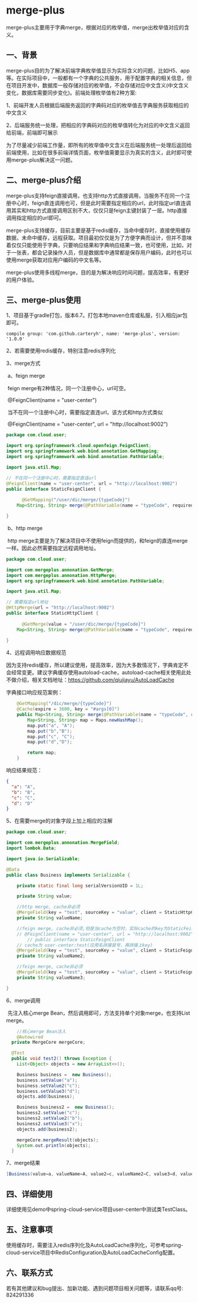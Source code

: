 # merge-plus
​		merge-plus主要用于字典merge，根据对应的枚举值，merge出枚举值对应的含义。

## 一、背景		

​		merge-plus目的为了解决前端字典枚举值显示为实际含义的问题，比如H5、app等。在实际项目中，一般都有一个字典的公共服务，用于配置字典的相关信息，但在项目开发中，数据库一般存储对应的枚举值，不会存储对应中文含义(中文含义变化，数据库需要同步变化)。前端处理枚举值有2种方案:

​	1、前端开发人员根据后端服务返回的字典码对应的枚举值去字典服务获取相应的中文含义

​	2、后端服务统一处理，把相应的字典码对应的枚举值转化为对应的中文含义返回给前端，前端即可展示

​		 为了尽量减少前端工作量，即所有的枚举值中文含义在后端服务统一处理后返回给前端使用，比如在很多前端详情页面，枚举值需要显示为真实的含义，此时即可使用merge-plus解决这一问题。



## 二、merge-plus介绍

​		merge-plus支持feign直接调用，也支持http方式直接调用，当服务不在同一个注册中心时，feign直连调用也可，但是此时需要指定相应的url，此时指定url直连调用其实和http方式直接调用区别不大，仅仅只是feign主键封装了一层。http直接调用指定相应的url即可。

​		merge-plus支持缓存，目前主要是基于redis缓存，当命中缓存时，直接使用缓存数据，未命中缓存，远程获取。项目最初仅仅是为了方便字典而设计，但并不意味着仅仅只能使用于字典，只要响应结果和字典响应结果一致，也可使用，比如，对于一张表，都会记录操作人员，但是数据库中通常都是保存用户编码，此时也可以使用merge获取对应用户编码的中文名等。

​	merge-plus使用多线程merge，目的是为解决响应时间问题，提高效率，有更好的用户体验。



## 三、merge-plus使用

1、项目基于gradle打包，版本6.7。打包本地maven仓库或私服，引入相应jar包即可。

```
compile group: 'com.github.carteryh', name: 'merge-plus', version: '1.0.0'
```

2、若需要使用redis缓存，特别注意redis序列化

3、merge方式

​	a、feign merge

​	feign merge有2种情况，同一个注册中心，url可空。

​	@FeignClient(name = "user-center")

​	当不在同一个注册中心时，需要指定直连url，该方式和http方式类似

​	@FeignClient(name = "user-center", url = "http://localhost:9002")

```java
package com.cloud.user;

import org.springframework.cloud.openfeign.FeignClient;
import org.springframework.web.bind.annotation.GetMapping;
import org.springframework.web.bind.annotation.PathVariable;

import java.util.Map;

// 不在同一个注册中心时，需要指定直连url
@FeignClient(name = "user-center", url = "http://localhost:9002")
public interface StaticFeignClient {
 
	  @GetMapping("/user/dic/merge/{typeCode}")
    Map<String, String> merge(@PathVariable(name = "typeCode", required = true) String typeCode);

}
```

​	b、http merge

​	http merge主要是为了解决项目中不使用feign而提供的，和feign的直连merge一样。因此必然需要指定远程调用地址。

```java
package com.cloud.user;

import com.mergeplus.annonation.GetMerge;
import com.mergeplus.annonation.HttpMerge;
import org.springframework.web.bind.annotation.PathVariable;

import java.util.Map;

// 需要指定url地址
@HttpMerge(url = "http://localhost:9002")
public interface StaticHttpClient {
 
	  @GetMerge(value = "/user/dic/merge/{typeCode}")
    Map<String, String> merge(@PathVariable(name = "typeCode", required = true) String typeCode);
    
}
```

4、远程调用响应数据规范

​	  因为支持redis缓存，所以建议使用，提高效率，因为大多数情况下，字典肯定不会经常变更。建议字典缓存使用autoload-cache，autoload-cache相关使用此处不做介绍，相关文档地址：https://github.com/qiujiayu/AutoLoadCache

字典接口响应规范案例：

```java
    @GetMapping("/dic/merge/{typeCode}")
    @Cache(expire = 3600, key = "#args[0]")
    public Map<String, String> merge(@PathVariable(name = "typeCode", required = true) String typeCode) {
        Map<String, String> map = Maps.newHashMap();
        map.put("a", "A");
        map.put("b","B");
        map.put("c", "C");
        map.put("d","D");

        return map;
    }
```

响应结果规范：

```json
{
  "a": "A",
  "b": "B",
  "c": "C",
  "d": "D"
}
```

5、在需要merge的对象字段上加上相应的注解

```java
package com.cloud.user;

import com.mergeplus.annonation.MergeField;
import lombok.Data;

import java.io.Serializable;

@Data
public class Business implements Serializable {

    private static final long serialVersionUID = 1L;

    private String value;

  	//http merge, cache非必须
    @MergeField(key = "test", sourceKey = "value", client = StaticHttpClient.class, method = "merge", cache = "user-center:test")
    private String valueName;

    //feign merge, cache非必须,但是当cache为空时，实际cache的key为StaticFeignClient的应用名拼接冒号，再拼接上注解(@MergeField)中key
  	// @FeignClient(name = "user-center", url = "http://localhost:9002")
		// public interface StaticFeignClient
  	// cache为 user-center:test(应用名拼接冒号，再拼接上key)
    @MergeField(key = "test", sourceKey = "value", client = StaticFeignClient.class, method = "merge")
    private String valueName2;

  	//feign merge, cache非必须
    @MergeField(key = "test", sourceKey = "value", client = StaticFeignClient.class, method = "merge", cache = "user-center:test")
    private String valueName3;

}
```

6、merge调用

​	先注入核心merge Bean，然后调用即可，方法支持单个对象merge，也支持List merge。

```java
	//核心merge Bean注入    
	@Autowired
  private MergeCore mergeCore;

  @Test
  public void test2() throws Exception {
    List<Object> objects = new ArrayList<>();

    Business business =  new Business();
    business.setValue("a");
    business.setValue2("c");
    business.setValue3("d");
    objects.add(business);

    Business business2 =  new Business();
    business2.setValue("c");
    business2.setValue2("b");
    business2.setValue3("x");
    objects.add(business2);

    mergeCore.mergeResult(objects);
    System.out.println(objects);
  }
```

7、merge结果

```java
[Business(value=a, valueName=A, value2=c, valueName2=C, value3=d, valueName3=D), Business(value=c, valueName=C, value2=b, valueName2=B, value3=x, valueName3=null)]
```



## 四、详细使用

​		详细使用见demo中spring-cloud-service项目user-center中测试类TestClass。

## 五、注意事项

​		使用缓存时，需要注入redis序列化及AutoLoadCache序列化，可参考spring-cloud-service项目中RedisConfiguration及AutoLoadCacheConfig配置。



## 六、联系方式

若有其他建议和bug提出、加新功能、遇到问题项目相关问题等，请联系qq号: 824291336


